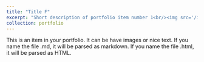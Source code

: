 ```yaml
---
title: "Title F"
excerpt: "Short description of portfolio item number 1<br/><img src='/images/competitions/competition_6.png'>"
collection: portfolio
---
```


This is an item in your portfolio. It can be have images or nice text. If you name the file .md, it will be parsed as markdown. If you name the file .html, it will be parsed as HTML. 
